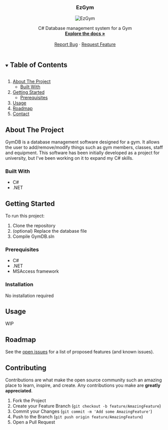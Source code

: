<br />
<p align="center">
  <a href="https://github.com/macko939/snakeJS">  </a>

  <h3 align="center">EzGym</h3>
   <p align="center"><img src="https://i.imgur.com/kFU8R87.png" alt="EzGym" class="center"></p>

  <p align="center">
    C# Database management system for a Gym
    <br />
    <a href="https://github.com/macko939/snakeJS"><strong>Explore the docs »</strong></a>
    <br />
    <br />
    <a href="https://github.com/macko939/snakeJS/issues">Report Bug</a>
    ·
    <a href="https://github.com/macko939/snakeJS/issues">Request Feature</a>
  </p>
</p>



<!-- TABLE OF CONTENTS -->
<details open="open">
  <summary><h2 style="display: inline-block">Table of Contents</h2></summary>
  <ol>
    <li>
      <a href="#about-the-project">About The Project</a>
      <ul>
        <li><a href="#built-with">Built With</a></li>
      </ul>
    </li>
    <li>
      <a href="#getting-started">Getting Started</a>
      <ul>
        <li><a href="#prerequisites">Prerequisites</a></li>
      </ul>
    </li>
    <li><a href="#usage">Usage</a></li>
    <li><a href="#roadmap">Roadmap</a></li>
    <li><a href="#contact">Contact</a></li>
  </ol>
</details>



<!-- ABOUT THE PROJECT -->
## About The Project

GymDB is a database management software designed for a gym. It allows the user to add/remove/modify things such as gym members, classes, staff and equipment. This software has been initially developed as a project for university, but I've been working on it to expand my C# skills.

### Built With

* []() C#
* []() .NET

<!-- GETTING STARTED -->
## Getting Started

To run this project:

1. Clone the repository
2. (optional) Replace the database file
3. Compile GymDB.sln


### Prerequisites

* []() C#
* []() .NET
* []() MSAccess framework

### Installation

No installation required



<!-- USAGE EXAMPLES -->
## Usage

WIP


<!-- ROADMAP -->
## Roadmap

See the [open issues](https://github.com/macko939/GymDB/issues) for a list of proposed features (and known issues).


<!-- CONTRIBUTING -->
## Contributing

Contributions are what make the open source community such an amazing place to learn, inspire, and create. Any contributions you make are **greatly appreciated**.

1. Fork the Project
2. Create your Feature Branch (`git checkout -b feature/AmazingFeature`)
3. Commit your Changes (`git commit -m 'Add some AmazingFeature'`)
4. Push to the Branch (`git push origin feature/AmazingFeature`)
5. Open a Pull Request

